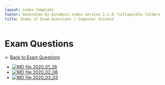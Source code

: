 ```yaml
---
layout: index_template
footer: Generated by AutoDocs.index version 2.1.0 "collapsible folders (probably)" ⓒ Starwort, 2020
title: Index of Exam Questions | Computer Science
---
```


# Exam Questions

← [Back to Exam Questions](..)

- [![MD file](https://img.icons8.com/windows/512/bb86fc/regular-document.png) 2020_01_28](Paper_1/exam_questions/2020_01_28.md)
- [![MD file](https://img.icons8.com/windows/512/bb86fc/regular-document.png) 2020_02_06](Paper_1/exam_questions/2020_02_06.md)
- [![MD file](https://img.icons8.com/windows/512/bb86fc/regular-document.png) 2020_03_03](Paper_1/exam_questions/2020_03_03.md)

